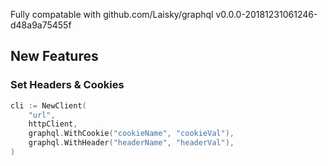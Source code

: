 Fully compatable with github.com/Laisky/graphql v0.0.0-20181231061246-d48a9a75455f

## New Features

### Set Headers & Cookies

```go
cli := NewClient(
    "url",
    httpClient,
    graphql.WithCookie("cookieName", "cookieVal"),
    graphql.WithHeader("headerName", "headerVal"),
)
```
